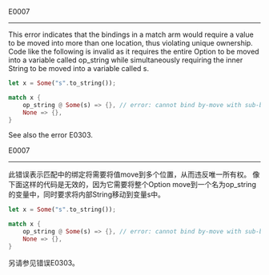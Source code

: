 E0007

---

This error indicates that the bindings in a match arm would require a value to be moved into more than one location, thus violating unique ownership. Code like the following is invalid as it requires the entire Option<String> to be moved into a variable called op_string while simultaneously requiring the inner String to be moved into a variable called s.


```rust
let x = Some("s".to_string());

match x {
    op_string @ Some(s) => {}, // error: cannot bind by-move with sub-bindings
    None => {},
}
```

See also the error E0303.


E0007

---

此错误表示匹配中的绑定将需要将值move到多个位置，从而违反唯一所有权。 像下面这样的代码是无效的，因为它需要将整个Option <String> move到一个名为op_string的变量中，同时要求将内部String移动到变量s中。


```rust
let x = Some("s".to_string());

match x {
    op_string @ Some(s) => {}, // error: cannot bind by-move with sub-bindings
    None => {},
}
```

另请参见错误E0303。

